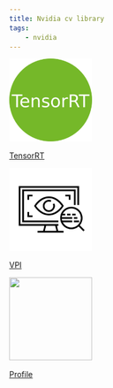 ```yaml
---
title: Nvidia cv library
tags:
    - nvidia
---
```




<div class="grid-container">
    <div class="grid-item">
        <a href="tensorrt">
            <img src="images/tensorrt.png"  width="150" height="150">
            <p>TensorRT</p>
        </a>
    </div>
    <div class="grid-item">
    <a href=vpi>
        <img src="images/vpi.png"   width="150" height="150">
        <p>VPI</p>
        </a>
    </div>
    <div class="grid-item">
        <a href=profile>
            <img src="images/profile.png"   width="150" height="150">
            <p>Profile</p>
        </a>
    </div>

</div>
